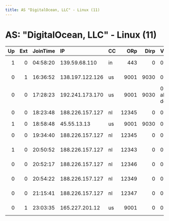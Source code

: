 ```yaml
---
title: AS "DigitalOcean, LLC" - Linux (11)
---
```


# AS: "DigitalOcean, LLC" - Linux (11)

|   Up |   Ext | JoinTime   | IP              | CC   |   ORp |   Dirp | Version           | Contact                      | Nickname    |   eFamMembers |
|-----:|------:|:-----------|:----------------|:-----|------:|-------:|:------------------|:-----------------------------|:------------|--------------:|
|    1 |     0 | 04:58:20   | 139.59.68.110   | in   |   443 |      0 | 0.3.1.8           | 0xF9E3BC6301DEB880 Stephe    | FreeBogatov |             1 |
|    0 |     1 | 16:36:52   | 138.197.122.126 | us   |  9001 |   9030 | 0.3.1.8           | Samuel Lopes Mastrofranci    | kyoro1      |             1 |
|    0 |     0 | 17:28:23   | 192.241.173.170 | us   |  9001 |   9030 | 0.3.0.1-alpha-dev | None                         | Unnamed     |             1 |
|    0 |     0 | 18:23:48   | 188.226.157.127 | nl   | 12345 |      0 | 0.2.9.12          | Adyku &lt;adicel ady@yahoo.c | Adyku       |             2 |
|    1 |     0 | 18:58:48   | 45.55.13.13     | us   |  9001 |   9030 | 0.2.9.13          | None                         | takeaseat   |             1 |
|    0 |     0 | 19:34:40   | 188.226.157.127 | nl   | 12345 |      0 | 0.2.9.12          | Adyku &lt;adicel ady@yahoo.c | Adyku       |             1 |
|    1 |     0 | 20:50:52   | 188.226.157.127 | nl   | 12343 |      0 | 0.2.9.12          | Adyku &lt;adicel ady@yahoo.c | Adyku       |             1 |
|    0 |     0 | 20:52:17   | 188.226.157.127 | nl   | 12346 |      0 | 0.2.9.12          | Adyku &lt;adicel ady@yahoo.c | Adyku       |             1 |
|    0 |     0 | 20:54:22   | 188.226.157.127 | nl   | 12349 |      0 | 0.2.9.12          | Adyku &lt;adicel ady@yahoo.c | Adyku       |             1 |
|    0 |     0 | 21:15:41   | 188.226.157.127 | nl   | 12347 |      0 | 0.2.9.12          | Adyku &lt;adicel ady@yahoo.c | Adyku       |             1 |
|    0 |     1 | 23:03:35   | 165.227.201.12  | us   |  9001 |      0 | 0.3.1.8           | Samuel Lopes Mastrofranci    | KyoroA      |             1 |
